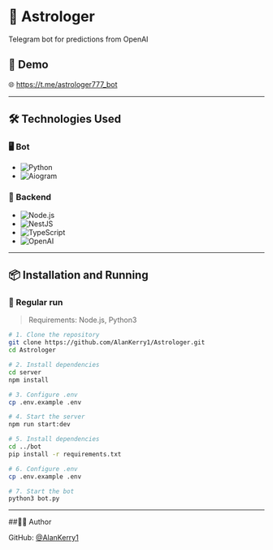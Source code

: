 # 💬 Astrologer

Telegram bot for predictions from OpenAI

## 🚀 Demo

🌐 https://t.me/astrologer777_bot

---

## 🛠️ Technologies Used

### 🖥️ Bot
- ![Python](https://img.shields.io/badge/Python-3776AB.svg?&logo=python&logoColor=white)
- ![Aiogram](https://img.shields.io/badge/Aiogram-2C2C2C.svg?style=flat&color=blue)

### 🧪 Backend 
- ![Node.js](https://img.shields.io/badge/Node.js-18.x-green?logo=node.js)
- ![NestJS](https://img.shields.io/badge/NestJS-E0234E.svg?&logo=nestjs&logoColor=white)
- ![TypeScript](https://img.shields.io/badge/TypeScript-%23007ACC.svg?&logo=typescript&logoColor=white)
- ![OpenAI](https://img.shields.io/badge/OpenAI-412991.svg?&logo=openai&logoColor=white)

---

## 📦 Installation and Running

### 🔧 Regular run

> Requirements: Node.js, Python3

```bash
# 1. Clone the repository
git clone https://github.com/AlanKerry1/Astrologer.git
cd Astrologer

# 2. Install dependencies
cd server
npm install

# 3. Configure .env
cp .env.example .env

# 4. Start the server
npm run start:dev

# 5. Install dependencies
cd ../bot
pip install -r requirements.txt

# 6. Configure .env
cp .env.example .env

# 7. Start the bot
python3 bot.py
```

---

##👨‍💻 Author

GitHub: [@AlanKerry1](https://github.com/AlanKerry1)

